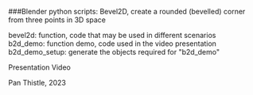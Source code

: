 ###Blender python scripts: Bevel2D, create a rounded (bevelled) corner from three points in 3D space  

bevel2d: function, code that may be used in different scenarios  
b2d_demo: function demo, code used in the video presentation  
b2d_demo_setup: generate the objects required for "b2d_demo"  

Presentation Video  

Pan Thistle, 2023
